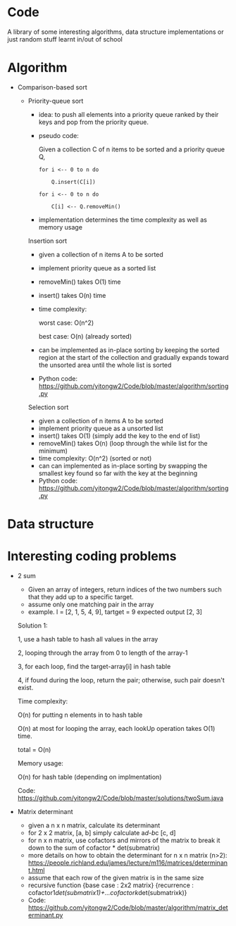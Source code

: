 # Code
A library of some interesting algorithms, data structure implementations or just random stuff learnt in/out of school

# Algorithm 

* Comparison-based sort 
  * Priority-queue sort
    * idea: to push all elements into a priority queue ranked by their keys and pop from the priority queue.
    * pseudo code: 
      
      Given a collection C of n items to be sorted and a priority queue Q,
      
          for i <-- 0 to n do
      
              Q.insert(C[i])
        
          for i <-- 0 to n do
      
              C[i] <-- Q.removeMin()
        
    * implementation determines the time complexity as well as memory usage
 
 
    Insertion sort
    - given a collection of n items A to be sorted
    - implement priority queue as a sorted list 
    - removeMin() takes O(1) time
    - insert() takes O(n) time
    - time complexity:
    
      worst case: O(n^2)
      
      best case: O(n) (already sorted)
    - can be implemented as in-place sorting by keeping the sorted region at the start of the collection and
      gradually expands toward the unsorted area until the whole list is sorted
    - Python code: https://github.com/yitongw2/Code/blob/master/algorithm/sorting.py
    
    Selection sort 
    - given a collection of n items A to be sorted
    - implement priority queue as a unsorted list
    - insert() takes O(1) (simply add the key to the end of list)
    - removeMin() takes O(n) (loop through the while list for the minimum)
    - time complexity: O(n^2) (sorted or not)
    - can can implemented as in-place sorting by swapping the smallest key found so far with the key at the beginning
    - Python code: https://github.com/yitongw2/Code/blob/master/algorithm/sorting.py
    
    
    
      
    
   

# Data structure


# Interesting coding problems

* 2 sum
  - Given an array of integers, return indices of the two numbers such that they add up to a specific target.
  - assume only one matching pair in the array
  - example. l = [2, 1, 5, 4, 9], tartget = 9
             expected output [2, 3]
  
  Solution 1:
  
    1, use a hash table to hash all values in the array
    
    2, looping through the array from 0 to length of the array-1
    
    3, for each loop, find the target-array[i] in hash table
    
    4, if found during the loop, return the pair; otherwise, such pair doesn't exist.
    
    Time complexity: 
    
    O(n) for putting n elements in to hash table
    
    O(n) at most for looping the array, each lookUp operation takes O(1) time.
    
    total = O(n) 
    
    Memory usage: 
    
    O(n) for hash table (depending on implmentation)
    
    Code: https://github.com/yitongw2/Code/blob/master/solutions/twoSum.java
              
              
              
              
 

* Matrix determinant
  - given a n x n matrix, calculate its determinant 
  - for 2 x 2 matrix, [a, b]  simply calculate a*d-b*c
                      [c, d]
  - for n x n matrix, use cofactors and mirrors of the matrix to break it down to the sum of cofactor * det(submatrix)
  - more details on how to obtain the determinant for n x n matrix (n>2): https://people.richland.edu/james/lecture/m116/matrices/determinant.html
  - assume that each row of the given matrix is in the same size
  - recursive function {base case : 2x2 matrix}
                       {recurrence : cofactor1*det(submatrix1)+...cofactork*det(submatrixk)}
  - Code: https://github.com/yitongw2/Code/blob/master/algorithm/matrix_determinant.py
  
  
  
  
